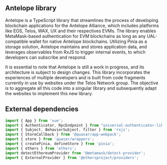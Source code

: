 ## Antelope library

Antelope is a TypeScript library that streamlines the process of developing blockchain applications for the Antelope Alliance, which includes platforms like EOS, Telos, WAX, UX and their respectives EVMs. The library enables MetaMask-based authentication for EVM blockchains as long as any UAL-compatible wallet for native Antelope blockchains. Utilizing Pinia as a storage solution, Antelope maintains and stores application data, and leverages observables from RxJS to trigger internal events, to which developers can subscribe and respond.

It is essential to note that Antelope is still a work in progress, and its architecture is subject to design changes. This library incorporates the experiences of multiple developers and is built from code fragments currently in use by websites under the Telos Network group. The objective is to aggregate all this code into a singular library and subsequently adapt the websites to implement this new library.


## External dependencies
```typescript
import { App } from 'vue';
import { Authenticator, RpcEndpoint } from "universal-authenticator-library";
import { Subject, BehaviorSubject, filter } from 'rxjs';
import { StoreCallback } from '@quasar/app-webpack';
import { store } from 'quasar/wrappers';
import { createPinia, defineStore } from 'pinia';
import { ethers } from 'ethers';
import detectEthereumProvider from '@metamask/detect-provider';
import { ExternalProvider } from '@ethersproject/providers';
```